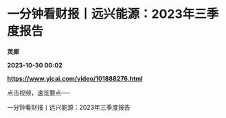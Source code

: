 # 一分钟看财报丨远兴能源：2023年三季度报告
**灵犀**

**2023-10-30 00:02**

**https://www.yicai.com/video/101888276.html**

点击视频，速览要点──

一分钟看财报丨远兴能源：2023年三季度报告